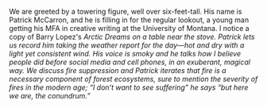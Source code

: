 


We are greeted by a towering figure, well over six-feet-tall. His name is Patrick McCarron, and he is filling in for the regular lookout, a young man getting his MFA in creative writing at the University of Montana. I notice a copy of Barry Lopez's <i> Arctic Dreams <i/> on a table near the stove. Patrick lets us record him taking the weather report for the day—hot and dry with a light yet consistent wind. His voice is smoky and he talks how I believe people did before social media and cell phones, in an exuberant, magical way. We discuss fire suppression and Patrick iterates that fire is a necessary component of forest ecosystems, sure to mention the severity of fires in the modern age; “I don’t want to see suffering” he says “but here we are, the conundrum.” 